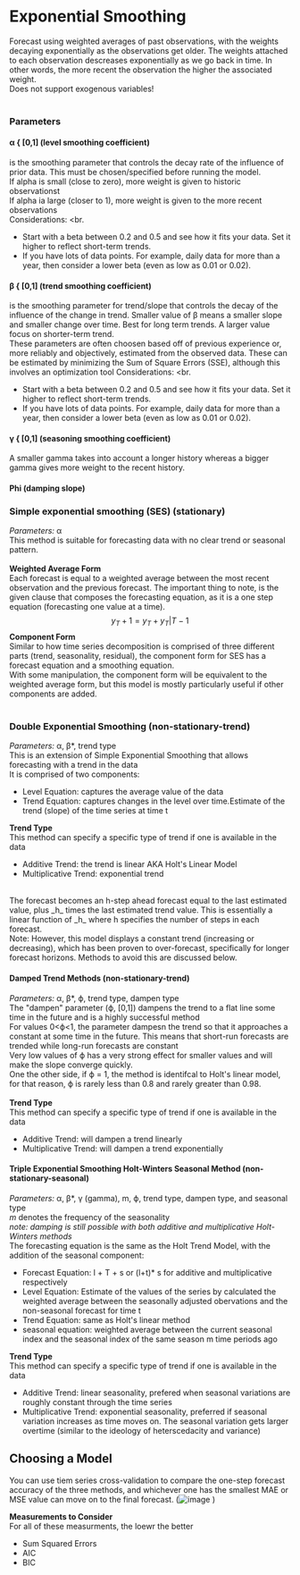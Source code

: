 # Exponential Smoothing
Forecast using weighted averages of past observations, with the weights decaying exponentially as the observations get older. The weights attached to each observation descreases exponentially as we go back in time. In other words, the more recent the observation the higher the associated weight. <br>
Does not support exogenous variables! <br>
<br>
### Parameters
#### α { [0,1] (level smoothing coefficient)
is the smoothing parameter that controls the decay rate of the influence of prior data. This must be chosen/specified before running the model. <br>
If alpha is small (close to zero), more weight is given to historic observationst <br>
If alpha ia large (closer to 1), more weight is given to the more recent observations<br>
Considerations: <br.
- Start with a beta between 0.2 and 0.5 and see how it fits your data. Set it higher to reflect short-term trends.
- If you have lots of data points. For example, daily data for more than a year, then consider a lower beta (even as low as 0.01 or 0.02).

#### β { [0,1] (trend smoothing coefficient)
 is the smoothing parameter for trend/slope that controls the decay of the influence of the change in trend. Smaller value of β means a smaller slope and smaller change over time. Best for long term trends. A larger value focus on shorter-term trend. <br>
 These parameters are often choosen based off of previous experience or, more reliably and objectively, estimated from the observed data. These can be estimated by minimizing the Sum of Square Errors (SSE), although this involves an optimization tool
Considerations: <br.
- Start with a beta between 0.2 and 0.5 and see how it fits your data. Set it higher to reflect short-term trends.
- If you have lots of data points. For example, daily data for more than a year, then consider a lower beta (even as low as 0.01 or 0.02).

#### γ { [0,1] (seasoning smoothing coefficient)
A smaller gamma takes into account a longer history whereas a bigger gamma gives more weight to the recent history.
#### Phi (damping slope)

### Simple exponential smoothing (SES) (stationary)
_Parameters:_ α <br>
This method is suitable for forecasting data with no clear trend or seasonal pattern. <br>
<br>
__Weighted Average Form__ <br>
Each forecast is equal to a weighted average between the most recent observation and the previous forecast. The important thing to note, is the given clause that composes the forecasting equation, as it is a one step equation (forecasting one value at a time).
$$y_T+1 = y_T + y_T|T-1$$
__Component Form__ <br>
Similar to how time series decomposition is comprised of three different parts (trend, seasonality, residual), the component form for SES has a forecast equation and a smoothing equation. <br>
With some manipulation, the component form will be equivalent to the weighted average form, but this model is mostly particularly useful if other components are added. <br>
<br>

### Double Exponential Smoothing (non-stationary-trend) <br>
_Parameters:_ α, β*, trend type <br>
This is an extension of Simple Exponential Smoothing that allows forecasting with a trend in the data <br>
It is comprised of two components:<br>
- Level Equation: captures the average value of the data
- Trend Equation: captures changes in the level over time.Estimate of the trend (slope) of the time series at time t

__Trend Type__ <br>
This method can specify a specific type of trend if one is available in the data <br>
- Additive Trend: the trend is linear AKA Holt's Linear Model <br>
- Multiplicative Trend: exponential trend
<br>
The forecast becomes an h-step ahead forecast equal to the last estimated value, plus _h_ times the last estimated trend value. This is essentially a linear function of _h_ where h specifies the number of steps in each forecast. <br>
Note: However, this model displays a constant trend (increasing or decreasing), which has been proven to over-forecast, specifically for longer forecast horizons. Methods to avoid this are discussed below.

#### Damped Trend Methods (non-stationary-trend)
_Parameters:_ α, β*,  ϕ, trend type, dampen type <br>
The "dampen" parameter (ϕ, [0,1]) dampens the trend to a flat line some time in the future and is a highly successful method<br>
For values 0<ϕ<1, the parameter dampesn the trend so that it approaches a constant at some time in the future. This means that short-run forecasts are trended while long-run forecasts are constant<br>
Very low values of ϕ has a very strong effect for smaller values and will make the slope converge quickly. <br>
One the other side, if ϕ = 1, the method is identifcal to Holt's linear model, for that reason, ϕ is rarely less than 0.8 and rarely greater than 0.98. <br>
<br>
__Trend Type__ <br>
This method can specify a specific type of trend if one is available in the data<br>
- Additive Trend: will dampen a trend linearly
- Multiplicative Trend: will dampen a trend exponentially

#### Triple Exponential Smoothing Holt-Winters Seasonal Method (non-stationary-seasonal)
_Parameters:_ α, β*, γ (gamma), m, ϕ, trend type, dampen type, and  seasonal type<br>
_m_ denotes the frequency of the seasonality<br>
_note: damping is still possible with both additive and multiplicative Holt-Winters methods_
<br>
The forecasting equation is the same as the Holt Trend Model, with the addition of the seasonal component:<br>
- Forecast Equation: l + T + s or (l+t)* s for additive and multiplicative respectively
- Level Equation: Estimate of the values of the series by calculated the weighted average between the seasonally adjusted obervations and the non-seasonal forecast for time t <br>
- Trend Equation: same as Holt's linear method
- seasonal equation: weighted average between the current seasonal index and the seasonal index of the same season m time periods ago

__Trend Type__ <br>
This method can specify a specific type of trend if one is available in the data<br>
- Additive Trend: linear seasonality, prefered when seasonal variations are roughly constant through the time series
- Multiplicative Trend: exponential seasonality, preferred if seasonal variation increases as time moves on. The seasonal variation gets larger overtime (similar to the ideology of heterscedacity and variance)


## Choosing a Model
You can use tiem series cross-validation to compare the one-step forecast accuracy of the three methods, and whichever one has the smallest MAE or MSE value can move on to the final forecast.
(![image](https://github.com/lap309/Forecasting/assets/69564111/ecb5710c-b768-4f7b-90d9-a8cc90edd1b3)
)

__Measurements to Consider__ <br>
For all of these measurments, the loewr the better <br>
- Sum Squared Errors<br>
- AIC <br>
- BIC <br>
